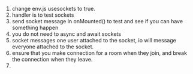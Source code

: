 1. change env.js usesockets to true.
2. handler is to test sockets
3. send socket message in onMounted() to test and see if you can have something happen
4. you do not need to async and await sockets
5. socket messages one user attached to the socket, io will message everyone attached to the socket.
6. ensure that you make connection for a room when they join, and break the connection when they leave.
7. 